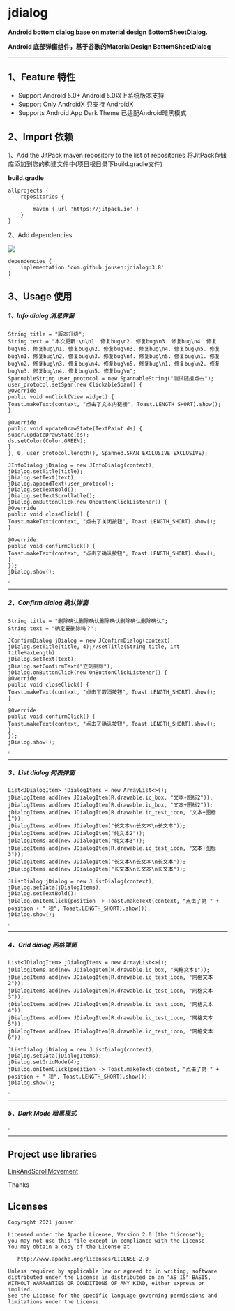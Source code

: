# jdialog

**Android bottom dialog base on material design BottomSheetDialog.** 

**Android 底部弹窗组件，基于谷歌的MaterialDesign BottomSheetDialog**

------

## 1、Feature 特性

- Support Android 5.0+       Android 5.0以上系统版本支持
- Support Only AndroidX    只支持 AndroidX
- Supports Android App Dark Theme  已适配Android暗黑模式

## 2、Import 依赖

1、Add the JitPack maven repository to the list of repositories 将JitPack存储库添加到您的构建文件中(项目根目录下build.gradle文件)

**build.gradle**

```
allprojects {
    repositories {
        ...
        maven { url 'https://jitpack.io' }
    }
}
```

2、Add dependencies 

[![](https://jitpack.io/v/jousen/jdialog.svg)](https://jitpack.io/#jousen/jdialog)

```
dependencies {
    implementation 'com.github.jousen:jdialog:3.8'
}
```

## 3、Usage 使用

##### 1、Info dialog 消息弹窗

```
String title = "版本升级";
String text = "本次更新:\n\n1. 修复bug\n2. 修复bug\n3. 修复bug\n4. 修复bug\n5. 修复bug\n1. 修复bug\n2. 修复bug\n3. 修复bug\n4. 修复bug\n5. 修复bug\n1. 修复bug\n2. 修复bug\n3. 修复bug\n4. 修复bug\n5. 修复bug\n1. 修复bug\n2. 修复bug\n3. 修复bug\n4. 修复bug\n5. 修复bug\n1. 修复bug\n2. 修复bug\n3. 修复bug\n4. 修复bug\n5. 修复bug\n";
SpannableString user_protocol = new SpannableString("测试链接点击");
user_protocol.setSpan(new ClickableSpan() {
@Override
public void onClick(View widget) {
Toast.makeText(context, "点击了文本内链接", Toast.LENGTH_SHORT).show();
}

@Override
public void updateDrawState(TextPaint ds) {
super.updateDrawState(ds);
ds.setColor(Color.GREEN);
}
}, 0, user_protocol.length(), Spanned.SPAN_EXCLUSIVE_EXCLUSIVE);

JInfoDialog jDialog = new JInfoDialog(context);
jDialog.setTitle(title);
jDialog.setText(text);
jDialog.appendText(user_protocol);
jDialog.setTextBold();
jDialog.setTextScrollable();
jDialog.onButtonClick(new OnButtonClickListener() {
@Override
public void closeClick() {
Toast.makeText(context, "点击了关闭按钮", Toast.LENGTH_SHORT).show();
}

@Override
public void confirmClick() {
Toast.makeText(context, "点击了确认按钮", Toast.LENGTH_SHORT).show();
}
});
jDialog.show();
```

<img src="https://github.com/jousen/jdialog/blob/main/img/1.png" alt="1" style="zoom: 25%;" />

------

##### 2、Confirm dialog 确认弹窗

```
String title = "删除确认删除确认删除确认删除确认删除确认";
String text = "确定要删除吗？";

JConfirmDialog jDialog = new JConfirmDialog(context);
jDialog.setTitle(title, 4);//setTitle(String title, int titleMaxLength)
jDialog.setText(text);
jDialog.setConfirmText("立刻删除");
jDialog.onButtonClick(new OnButtonClickListener() {
@Override
public void closeClick() {
Toast.makeText(context, "点击了取消按钮", Toast.LENGTH_SHORT).show();
}

@Override
public void confirmClick() {
Toast.makeText(context, "点击了确认按钮", Toast.LENGTH_SHORT).show();
}
});
jDialog.show();
```



<img src="https://github.com/jousen/jdialog/blob/main/img/2.png" style="zoom: 25%;" />

------

##### 3、List dialog 列表弹窗

```
List<JDialogItem> jDialogItems = new ArrayList<>();
jDialogItems.add(new JDialogItem(R.drawable.ic_box, "文本+图标2"));
jDialogItems.add(new JDialogItem(R.drawable.ic_box, "文本+图标2"));
jDialogItems.add(new JDialogItem(R.drawable.ic_test_icon, "文本+图标1"));
jDialogItems.add(new JDialogItem("长文本\n长文本\n长文本"));
jDialogItems.add(new JDialogItem("纯文本2"));
jDialogItems.add(new JDialogItem("纯文本3"));
jDialogItems.add(new JDialogItem(R.drawable.ic_test_icon, "文本+图标3"));
jDialogItems.add(new JDialogItem("长文本\n长文本\n长文本"));
jDialogItems.add(new JDialogItem("长文本\n长文本\n长文本"));

JListDialog jDialog = new JListDialog(context);
jDialog.setData(jDialogItems);
jDialog.setTextBold();
jDialog.onItemClick(position -> Toast.makeText(context, "点击了第 " + position + " 项", Toast.LENGTH_SHORT).show());
jDialog.show();
```



<img src="https://github.com/jousen/jdialog/blob/main/img/3.png" style="zoom:25%;" />

------

##### 4、Grid dialog 网格弹窗

```
List<JDialogItem> jDialogItems = new ArrayList<>();
jDialogItems.add(new JDialogItem(R.drawable.ic_box, "网格文本1"));
jDialogItems.add(new JDialogItem(R.drawable.ic_test_icon, "网格文本2"));
jDialogItems.add(new JDialogItem(R.drawable.ic_test_icon, "网格文本3"));
jDialogItems.add(new JDialogItem(R.drawable.ic_test_icon, "网格文本4"));
jDialogItems.add(new JDialogItem(R.drawable.ic_test_icon, "网格文本5"));
jDialogItems.add(new JDialogItem(R.drawable.ic_test_icon, "网格文本6"));

JListDialog jDialog = new JListDialog(context);
jDialog.setData(jDialogItems);
jDialog.setGridMode(4);
jDialog.onItemClick(position -> Toast.makeText(context, "点击了第 " + position + " 项", Toast.LENGTH_SHORT).show());
jDialog.show();
```



<img src="https://github.com/jousen/jdialog/blob/main/img/4.png" style="zoom:25%;" />

------

##### 5、Dark Mode 暗黑模式



<img src="https://github.com/jousen/jdialog/blob/main/img/5.png" style="zoom:25%;" />

------

## Project use libraries

[LinkAndScrollMovement](https://github.com/nuclearfog/LinkAndScrollMovement)

Thanks



## Licenses

```
Copyright 2021 jousen

Licensed under the Apache License, Version 2.0 (the "License");
you may not use this file except in compliance with the License.
You may obtain a copy of the License at

   http://www.apache.org/licenses/LICENSE-2.0

Unless required by applicable law or agreed to in writing, software
distributed under the License is distributed on an "AS IS" BASIS,
WITHOUT WARRANTIES OR CONDITIONS OF ANY KIND, either express or implied.
See the License for the specific language governing permissions and
limitations under the License.
```